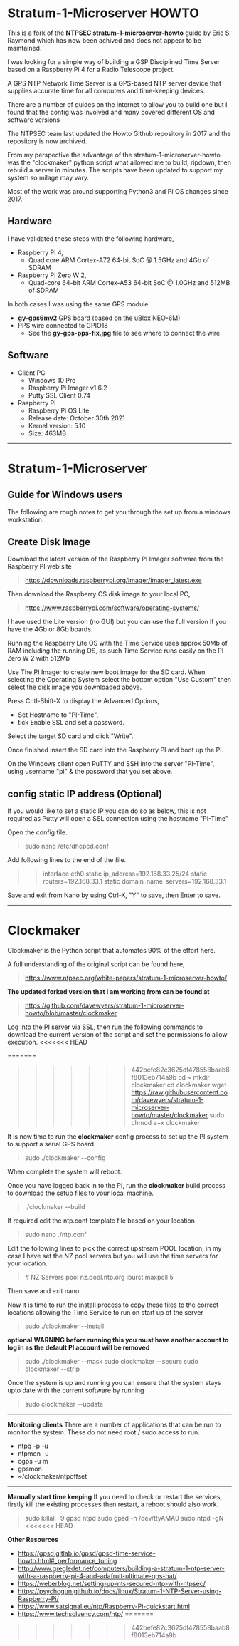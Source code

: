 # Stratum-1-Microserver HOWTO

This is a fork of the **NTPSEC stratum-1-microserver-howto** guide by Eric S. Raymond which has now been achived and does not appear to be maintained.

I was looking for a simple way of building a GSP Disciplined Time Server based on a Raspberry Pi 4 for a Radio Telescope project.  

A GPS NTP Network Time Server is a GPS-based NTP server device that supplies accurate time for all computers and time-keeping devices.

There are a number of guides on the internet to allow you to build one but I found that the config was involved and many covered different OS and software versions

The NTPSEC team last updated the Howto Github repository in 2017 and the repository is now archived.

From my perspective the advantage of the stratum-1-microserver-howto was the "clockmaker" python script what allowed me to build, ripdown, then rebuild a server in minutes. The scripts have been updated to support my system so milage may vary.  

Most of the work was around supporting Python3 and PI OS changes since 2017.

## Hardware
I have validated these steps with the following hardware, 
 - Raspberry PI 4, 
    - Quad core ARM Cortex-A72 64-bit SoC @ 1.5GHz and 4Gb of SDRAM
 - Raspberry PI Zero W 2, 
     - Quad-core 64-bit ARM Cortex-A53 64-bit SoC @ 1.0GHz and 512MB of SDRAM
 
In both cases I was using the same GPS module 
 - **gy-gps6mv2** GPS board (based on the uBlox NEO-6M)
 - PPS wire connected to GPIO18
    - See the **gy-gps-pps-fix.jpg** file to see where to connect the wire

## Software

 - Client PC
     -  Windows 10 Pro
     -  Raspberry Pi Imager v1.6.2
     -  Putty SSL Client 0.74
 - Raspberry PI
     - Raspberry Pi OS Lite
     - Release date: October 30th 2021
     - Kernel version: 5.10
     - Size: 463MB

*****
# Stratum-1-Microserver
## Guide for Windows users

The following are rough notes to get you through the set up from a windows workstation.

## Create Disk Image
Download the latest version of the Raspberry PI Imager software from the Raspberry PI web site
> https://downloads.raspberrypi.org/imager/imager_latest.exe

Then download the Raspberry OS disk image to your local PC, 
> https://www.raspberrypi.com/software/operating-systems/

I have used the Lite version (no GUI) but you can use the full version if you have the 4Gb or 8Gb boards.

Running the Raspberry Lite OS with the Time Service uses approx 50Mb of RAM including the running OS, as such Time Service runs easily on the PI Zero W 2 with 512Mb

Use The PI Imager to create new boot image for the SD card.  When selecting the Operating System select the bottom option "Use Custom" then select the disk image you downloaded above. 

Press Cntl-Shift-X to display the Advanced Options, 
 - Set Hostname to "PI-Time", 
 - tick Enable SSL and set a password.

Select the target SD card and click "Write".

Once finished insert the SD card into the Raspberry PI and boot up the PI.

On the Windows client open PuTTY and SSH into the server "PI-Time", using username "pi" & the password that you set above.


## config static IP address (Optional)
If you would like to set a static IP you can do so as below, this is not required as Putty will open a SSL connection using the hostname "PI-Time"

Open the config file.
> sudo nano /etc/dhcpcd.conf

Add following lines to the end of the file.

>> interface eth0
>> static ip_address=192.168.33.25/24
>> static routers=192.168.33.1
>> static domain_name_servers=192.168.33.1

Save and exit from Nano by using Ctrl-X, "Y" to save, then Enter to save. 

*****

# Clockmaker
Clockmaker is the Python script that automates 90% of the effort here.

A full understanding of the original script can be found here,

> https://www.ntpsec.org/white-papers/stratum-1-microserver-howto/

**The updated forked version that I am working from can be found at** 

> https://github.com/davewyers/stratum-1-microserver-howto/blob/master/clockmaker

Log into the PI server via SSL, then run the following commands to download the current version of the script and set the permissions to allow execution.
<<<<<<< HEAD

=======
>>>>>>> 442befe82c3625df478558baab8f8013eb714a9b
> cd \~
> mkdir clockmaker
> cd clockmaker
> wget https://raw.githubusercontent.com/davewyers/stratum-1-microserver-howto/master/clockmaker
> sudo chmod a+x clockmaker

It is now time to run the **clockmaker** config process to set up the PI system to support a serial GPS board.

> sudo ./clockmaker --config

When complete the system will reboot.

Once you have logged back in to the PI, run the **clockmaker** build process to download the setup files to your local machine.

> ./clockmaker --build

If required edit the ntp.conf template file based on your location

> sudo nano ./ntp.conf

Edit the following lines to pick the correct upstream POOL location, in my case I have set the NZ pool servers but you will use the time servers for your location.

> \# NZ Servers
> pool nz.pool.ntp.org iburst maxpoll 5

Then save and exit nano.

Now it is time to run the install process to copy these files to the correct locations allowing the Time Service to run on start up of the server

> sudo ./clockmaker --install

**optional**
**WARNING before running this you must have another account to log in as the default PI account will be removed**

> sudo ./clockmaker --mask
> sudo clockmaker --secure
> sudo clockmaker --strip

Once the system is up and running you can ensure that the system stays upto date with the current software by running  

> sudo clockmaker --update

*****

**Monitoring clients**
There are a number of applications that can be run to monitor the system.  These do not need root / sudo access to run.

 - ntpq -p -u
 - ntpmon -u
 - cgps -u m
 - gpsmon
 - ~/clockmaker/ntpoffset

*****
**Manually start time keeping**
If you need to check or restart the services, firstly kill the existing processes then restart, a reboot should also work.

> sudo killall -9 gpsd ntpd
> sudo gpsd -n /dev/ttyAMA0
> sudo ntpd -gN
<<<<<<< HEAD


**Other Resources**
 - https://gpsd.gitlab.io/gpsd/gpsd-time-service-howto.html#_performance_tuning
 - http://www.gregledet.net/computers/building-a-stratum-1-ntp-server-with-a-raspberry-pi-4-and-adafruit-ultimate-gps-hat/
 - https://weberblog.net/setting-up-nts-secured-ntp-with-ntpsec/
 - https://psychogun.github.io/docs/linux/Stratum-1-NTP-Server-using-Raspberry-Pi/
 - https://www.satsignal.eu/ntp/Raspberry-Pi-quickstart.html
 - https://www.techsolvency.com/ntp/
=======
>>>>>>> 442befe82c3625df478558baab8f8013eb714a9b
